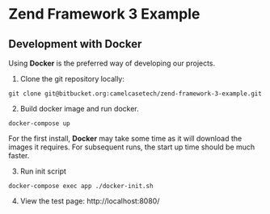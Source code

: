 # Zend Framework 3 Example

## Development with Docker

Using **Docker** is the preferred way of developing our projects.

1. Clone the git repository locally:
```
git clone git@bitbucket.org:camelcasetech/zend-framework-3-example.git
```

2. Build docker image and run docker.
```
docker-compose up
```
For the first install, **Docker** may take some time as it will download the
images it requires. For subsequent runs, the start up time should be much faster.

3. Run init script
```
docker-compose exec app ./docker-init.sh
```

4. View the test page:
http://localhost:8080/
